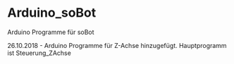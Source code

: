 # Arduino_soBot
Arduino Programme für soBot

26.10.2018  - Arduino Programme für Z-Achse hinzugefügt. Hauptprogramm ist Steuerung_ZAchse
